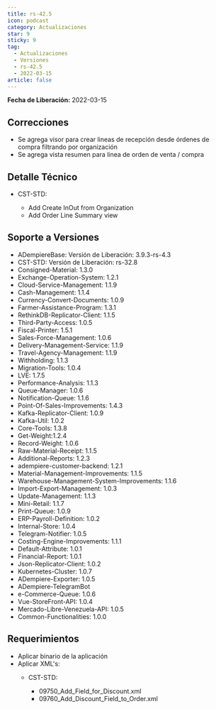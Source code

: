 ```yaml
---
title: rs-42.5
icon: podcast
category: Actualizaciones
star: 9
sticky: 9
tag:
  - Actualizaciones
  - Versiones
  - rs-42.5
  - 2022-03-15
article: false
---
```


**Fecha de Liberación:** 2022-03-15

## Correcciones

- Se agrega visor para crear lineas de recepción desde órdenes de compra filtrando por organización
- Se agrega vista resumen para linea de orden de venta / compra

## Detalle Técnico

- CST-STD:
  
  - Add Create InOut from Organization
  - Add Order Line Summary view

## Soporte a Versiones

- ADempiereBase: Versión de Liberación: 3.9.3-rs-4.3
- CST-STD: Versión de Liberación: rs-32.8
- Consigned-Material: 1.3.0
- Exchange-Operation-System: 1.2.1
- Cloud-Service-Management: 1.1.9
- Cash-Management: 1.1.4
- Currency-Convert-Documents: 1.0.9
- Farmer-Assistance-Program: 1.3.1
- RethinkDB-Replicator-Client: 1.1.5
- Third-Party-Access: 1.0.5
- Fiscal-Printer: 1.5.1
- Sales-Force-Management: 1.0.6
- Delivery-Management-Service: 1.1.9
- Travel-Agency-Management: 1.1.9
- Withholding: 1.1.3
- Migration-Tools: 1.0.4
- LVE: 1.7.5
- Performance-Analysis: 1.1.3
- Queue-Manager: 1.0.6
- Notification-Queue: 1.1.6
- Point-Of-Sales-Improvements: 1.4.3
- Kafka-Replicator-Client: 1.0.9
- Kafka-Util: 1.0.2
- Core-Tools: 1.3.8
- Get-Weight:1.2.4
- Record-Weight: 1.0.6
- Raw-Material-Receipt: 1.1.5
- Additional-Reports: 1.2.3
- adempiere-customer-backend: 1.2.1
- Material-Management-Improvements: 1.1.5
- Warehouse-Management-System-Improvements: 1.1.6
- Import-Export-Management: 1.0.3
- Update-Management: 1.1.3
- Mini-Retail: 1.1.7
- Print-Queue: 1.0.9
- ERP-Payroll-Definition: 1.0.2
- Internal-Store: 1.0.4
- Telegram-Notifier: 1.0.5
- Costing-Engine-Improvements: 1.1.1
- Default-Attribute: 1.0.1
- Financial-Report: 1.0.1
- Json-Replicator-Client: 1.0.2
- Kubernetes-Cluster: 1.0.7
- ADempiere-Exporter: 1.0.5
- ADempiere-TelegramBot
- e-Commerce-Queue: 1.0.6
- Vue-StoreFront-API: 1.0.4
- Mercado-Libre-Venezuela-API: 1.0.5
- Common-Functionalities: 1.0.0

## Requerimientos

- Aplicar binario de la aplicación
- Aplicar XML's:
  - CST-STD:
  
    - 09750_Add_Field_for_Discount.xml
    - 09760_Add_Discount_Field_to_Order.xml
